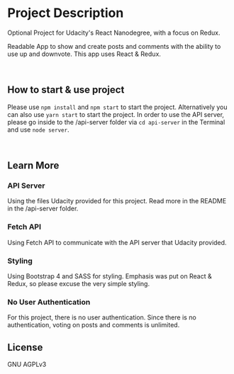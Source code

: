 # Project Description

Optional Project for Udacity's React Nanodegree, with a focus on Redux.

Readable App to show and create posts and comments with the ability to use up and downvote. This app uses React & Redux.

<br />

## How to start & use project

Please use `npm install` and `npm start` to start the project.
Alternatively you can also use `yarn start` to start the project.
In order to use the API server, please go inside to the /api-server folder via `cd api-server` in the Terminal and use `node server`.

<br />

## Learn More

### API Server

Using the files Udacity provided for this project.
Read more in the README in the /api-server folder.

### Fetch API

Using Fetch API to communicate with the API server that Udacity provided.

### Styling

Using Bootstrap 4 and SASS for styling. Emphasis was put on React & Redux, so please excuse the very simple styling.


### No User Authentication

For this project, there is no user authentication. Since there is no authentication, voting on posts and comments is unlimited.


## License
GNU AGPLv3
